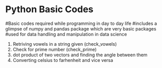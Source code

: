 # Python Basic Codes
#Basic codes required while programming in day to day life
#includes a glimpse of numpy and pandas package which are very basic packages
#used for data handling and manipulation in data science

1. Retriving vowels in a string given (check_vowels)
2. Check for prime number (check_prime)
3. dot product of two vectors and finding the angle between them
4. Converting celsius to farhenheit and vice versa
